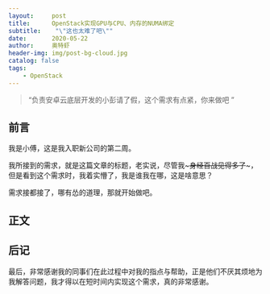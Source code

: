 ```yaml
---
layout:     post
title:      OpenStack实现GPU与CPU、内存的NUMA绑定
subtitle:    "\"这也太难了吧\""
date:       2020-05-22
author:     奥特虾
header-img: img/post-bg-cloud.jpg
catalog: false
tags:
    - OpenStack
---
```


> “负责安卓云底层开发的小彭请了假，这个需求有点紧，你来做吧 ”



## 前言

我是小傅，这是我入职新公司的第二周。

我所接到的需求，就是这篇文章的标题，老实说，尽管我~~~身经百战见得多了~~~，但是看到这个需求时，我着实懵了，我是谁我在哪，这是啥意思？

需求接都接了，哪有怂的道理，那就开始做吧。



## 正文


## 后记

最后，非常感谢我的同事们在此过程中对我的指点与帮助，正是他们不厌其烦地为我解答问题，我才得以在短时间内实现这个需求，真的非常感谢。


